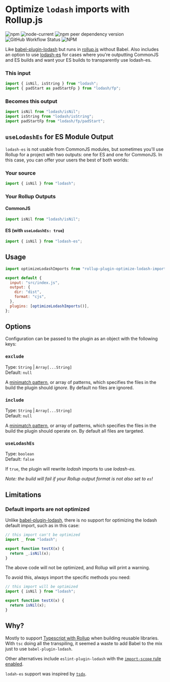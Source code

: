 # Optimize `lodash` imports with Rollup.js

![npm](https://img.shields.io/npm/v/rollup-plugin-optimize-lodash-imports)
![node-current](https://img.shields.io/node/v/rollup-plugin-optimize-lodash-imports)
![npm peer dependency version](https://img.shields.io/npm/dependency-version/rollup-plugin-optimize-lodash-imports/peer/rollup)
![GitHub Workflow Status](https://img.shields.io/github/workflow/status/kyle-johnson/rollup-plugin-optimize-lodash-imports/CI)
![NPM](https://img.shields.io/npm/l/rollup-plugin-optimize-lodash-imports)

Like [babel-plugin-lodash](https://github.com/lodash/babel-plugin-lodash) but runs in [rollup.js](https://rollupjs.org/) without Babel. Also includes an option to use [lodash-es](https://www.npmjs.com/package/lodash-es) for cases where you're outputting CommonJS and ES builds and want your ES builds to transparently use lodash-es.

### This input

```javascript
import { isNil, isString } from "lodash";
import { padStart as padStartFp } from "lodash/fp";
```

### Becomes this output

```javascript
import isNil from "lodash/isNil";
import isString from "lodash/isString";
import padStartFp from "lodash/fp/padStart";
```

## `useLodashEs` for ES Module Output

`lodash-es` is not usable from CommonJS modules, but sometimes you'll use Rollup for a project with two outputs: one for ES and one for CommonJS. In this case, you can offer your users the best of both worlds:

### Your source

```javascript
import { isNil } from "lodash";
```

### Your Rollup Outputs

#### CommonJS

```javascript
import isNil from "lodash/isNil";
```

#### ES (with `useLodashEs: true`)

```javascript
import { isNil } from "lodash-es";
```

## Usage

```javascript
import optimizeLodashImports from "rollup-plugin-optimize-lodash-imports";

export default {
  input: "src/index.js",
  output: {
    dir: "dist",
    format: "cjs",
  },
  plugins: [optimizeLodashImports()],
};
```

## Options

Configuration can be passed to the plugin as an object with the following keys:

### `exclude`

Type: `String` | `Array[...String]`<br>
Default: `null`

A [minimatch pattern](https://github.com/isaacs/minimatch), or array of patterns, which specifies the files in the build the plugin should _ignore_. By default no files are ignored.

### `include`

Type: `String` | `Array[...String]`<br>
Default: `null`

A [minimatch pattern](https://github.com/isaacs/minimatch), or array of patterns, which specifies the files in the build the plugin should operate on. By default all files are targeted.

### `useLodashEs`

Type: `boolean`<br>
Default: `false`

If `true`, the plugin will rewrite _lodash_ imports to use _lodash-es_.

_Note: the build will fail if your Rollup output format is not also set to `es`!_

## Limitations

### Default imports are not optimized

Unlike [babel-plugin-lodash](https://github.com/lodash/babel-plugin-lodash), there is no support for optimizing the lodash default import, such as in this case:

```javascript
// this import can't be optimized
import _ from "lodash";

export function testX(x) {
  return _.isNil(x);
}
```

The above code will not be optimized, and Rollup will print a warning.

To avoid this, always import the specific methods you need:

```javascript
// this import will be optimized
import { isNil } from "lodash";

export function testX(x) {
  return isNil(x);
}
```

## Why?

Mostly to support [Typescript with Rollup](https://www.npmjs.com/package/@rollup/plugin-typescript) when building reusable libraries. With `tsc` doing all the transpiling, it seemed a waste to add Babel to the mix just to use `babel-plugin-lodash`.

Other alternatives include `eslint-plugin-lodash` with the [`import-scope` rule enabled](https://github.com/wix/eslint-plugin-lodash/blob/HEAD/docs/rules/import-scope.md).

`lodah-es` support was inspired by [`tsdx`](https://github.com/formium/tsdx/blob/462af2d002987f985695b98400e0344b8f2754b7/README.md#using-lodash).
